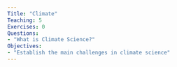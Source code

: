```yaml
---
Title: "Climate"
Teaching: 5
Exercises: 0
Questions:
- "What is Climate Science?"
Objectives:
- "Establish the main challenges in climate science"
---
```




